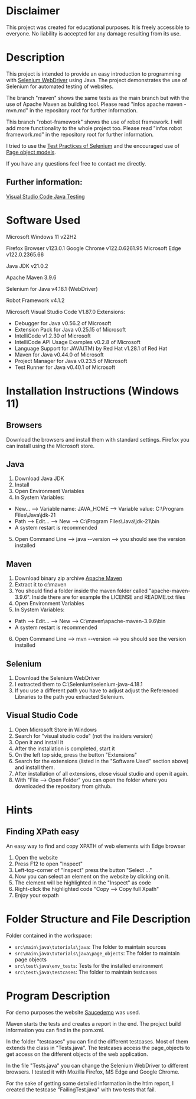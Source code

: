 # Disclaimer
This project was created for educational purposes. It is freely accessible to everyone. No liability is accepted for any damage resulting from its use.

# Description
This project is intended to provide an easy introduction to programming with [Selenium WebDriver](https://www.selenium.dev/documentation/webdriver/) using Java. The project demonstrates the use of Selenium for automated testing of websites.

The branch "maven" shows the same tests as the main branch but with the use of Apache Maven as building tool. Please read "infos apache maven - mvn.md" in the repository root for further information.

This branch "robot-framework" shows the use of robot framework. I will add more functionality to the whole project too. Please read "infos robot framework.md" in the repository root for further information.

I tried to use the [Test Practices of Selenium](https://www.selenium.dev/documentation/test_practices/) and the encouraged use of [Page object models](https://www.selenium.dev/documentation/test_practices/encouraged/page_object_models/).

If you have any questions feel free to contact me directly.

## Further information:
[Visual Studio Code Java Testing](https://code.visualstudio.com/docs/java/java-testing)

# Software Used
Microsoft Windows 11 v22H2

Firefox Browser v123.0.1
Google Chrome v122.0.6261.95
Microsoft Edge v122.0.2365.66

Java JDK v21.0.2

Apache Maven 3.9.6

Selenium for Java v4.18.1 (WebDriver)

Robot Framework v4.1.2

Microsoft Visual Studio Code V1.87.0
Extensions:
- Debugger for Java v0.56.2 of Microsoft 
- Extension Pack for Java v0.25.15 of Microsoft 
- IntelliCode v1.2.30 of Microsoft 
- IntelliCode API Usage Examples v0.2.8 of Microsoft 
- Language Support for JAVA(TM) by Red Hat v1.28.1 of Red Hat
- Maven for Java v0.44.0 of Microsoft
- Project Manager for Java v0.23.5 of Microsoft 
- Test Runner for Java v0.40.1 of Microsoft

# Installation Instructions (Windows 11)
## Browsers
Download the browsers and install them with standard settings. Firefox you can install using the Microsoft store.

## Java
1. Download Java JDK
2. Install
3. Open Environment Variables
4. In System Variables:
- New... --> Variable name: JAVA_HOME --> Variable value: C:\Program Files\Java\jdk-21
- Path --> Edit... --> New --> C:\Program Files\Java\jdk-21\bin
- A system restart is recommended
5. Open Command Line --> java --version --> you should see the version installed

## Maven
1. Download binary zip archive [Apache Maven](https://maven.apache.org/download.cgi)
2. Extract it to c:\maven
3. You should find a folder inside the maven folder called "apache-maven-3.9.6". Inside there are for example the LICENSE and README.txt files
4. Open Environment Variables
5. In System Variables:
- Path --> Edit... --> New --> C:\maven\apache-maven-3.9.6\bin
- A system restart is recommended
6. Open Command Line --> mvn --version --> you should see the version installed

## Selenium
1. Download the Selenium WebDriver
2. I extracted them to C:\Selenium\selenium-java-4.18.1
3. If you use a different path you have to adjust adjust the Referenced Libraries to the path you extracted Selenium.

## Visual Studio Code
1. Open Microsoft Store in Windows
2. Search for "visual studio code" (not the insiders version)
3. Open it and install it
4. After the installation is completed, start it
5. On the left top side, press the button "Extensions"
6. Search for the extensions (listed in the "Software Used" section above) and install them.
7. After installation of all extensions, close visual studio and open it again.
8. With "File --> Open Folder" you can open the folder where you downloaded the repository from github.

# Hints
## Finding XPath easy
An easy way to find and copy XPATH of web elements with Edge browser
1. Open the website
2. Press F12 to open "Inspect"
3. Left-top-corner of "Inspect" press the button "Select ..."
4. Now you can select an element on the website by clicking on it.
5. The element will be highlighted in the "Inspect" as code
6. Right-click the highlighted code "Copy --> Copy full Xpath"
7. Enjoy your expath

# Folder Structure and File Description
Folder contained in the workspace:
- `src\main\java\tutorials\java`: The folder to maintain sources
- `src\main\java\tutorials\java\page_objects`: The folder to maintain page objects
- `src\test\java\env_tests`: Tests for the installed environment
- `src\test\java\testcases`: The folder to maintain testcases

# Program Description
For demo purposes the website [Saucedemo](https://www.saucedemo.com/) was used.

Maven starts the tests and creates a report in the end.
The project build information you can find in the pom.xml.

In the folder "testcases" you can find the different testcases. Most of them extends the class in "Tests.java".
The testcases access the page_objects to get access on the different objects of the web application.

In the file "Tests.java" you can change the Selenium WebDriver to different browsers. I tested it with Mozilla Firefox, MS Edge and Google Chrome.

For the sake of getting some detailed information in the htlm report, I created the testcase "FailingTest.java" with two tests that fail.
